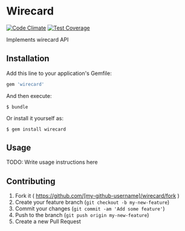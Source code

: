 # Wirecard

[![Code Climate](https://codeclimate.com/github/DominicBreuker/wirecard/badges/gpa.svg)](https://codeclimate.com/github/DominicBreuker/wirecard)
[![Test Coverage](https://codeclimate.com/github/DominicBreuker/wirecard/badges/coverage.svg)](https://codeclimate.com/github/DominicBreuker/wirecard/coverage)

Implements wirecard API

## Installation

Add this line to your application's Gemfile:

```ruby
gem 'wirecard'
```

And then execute:

    $ bundle

Or install it yourself as:

    $ gem install wirecard

## Usage

TODO: Write usage instructions here

## Contributing

1. Fork it ( https://github.com/[my-github-username]/wirecard/fork )
2. Create your feature branch (`git checkout -b my-new-feature`)
3. Commit your changes (`git commit -am 'Add some feature'`)
4. Push to the branch (`git push origin my-new-feature`)
5. Create a new Pull Request
